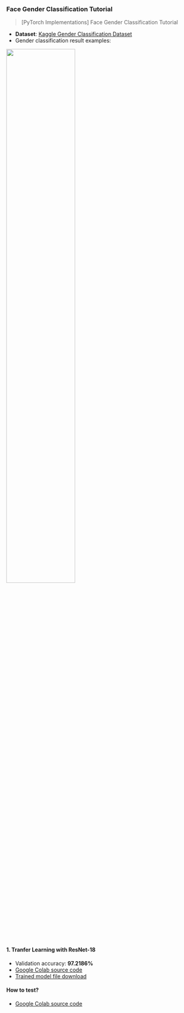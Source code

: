 ### Face Gender Classification Tutorial

> [PyTorch Implementations] Face Gender Classification Tutorial

* <b>Dataset</b>: [Kaggle Gender Classification Dataset](https://www.kaggle.com/cashutosh/gender-classification-dataset)
* Gender classification result examples:

<img width="60%" src="https://user-images.githubusercontent.com/16822641/109343528-dbac2000-78b0-11eb-842a-1def1bdf8e72.png"/>

#### <b>1. Tranfer Learning with ResNet-18</b>

* Validation accuracy: <b>97.2186%</b>
* [Google Colab source code](Face_Gender_Classification_using_Transfer_Learning_with_ResNet18.ipynb)
* [Trained model file download](https://postechackr-my.sharepoint.com/:u:/g/personal/dongbinna_postech_ac_kr/EVd9bFWzqztMrXRDdNnCHQkBsHaM4n5_1q1fue77vtQVtw)

#### <b>How to test?</b>

* [Google Colab source code](/Face_Gender_Classification_Test.ipynb)
